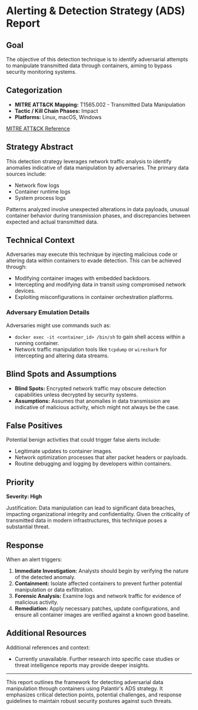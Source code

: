 # Alerting & Detection Strategy (ADS) Report

## Goal
The objective of this detection technique is to identify adversarial attempts to manipulate transmitted data through containers, aiming to bypass security monitoring systems.

## Categorization
- **MITRE ATT&CK Mapping:** T1565.002 - Transmitted Data Manipulation
- **Tactic / Kill Chain Phases:** Impact
- **Platforms:** Linux, macOS, Windows

[MITRE ATT&CK Reference](https://attack.mitre.org/techniques/T1565/002)

## Strategy Abstract
This detection strategy leverages network traffic analysis to identify anomalies indicative of data manipulation by adversaries. The primary data sources include:
- Network flow logs
- Container runtime logs
- System process logs

Patterns analyzed involve unexpected alterations in data payloads, unusual container behavior during transmission phases, and discrepancies between expected and actual transmitted data.

## Technical Context
Adversaries may execute this technique by injecting malicious code or altering data within containers to evade detection. This can be achieved through:
- Modifying container images with embedded backdoors.
- Intercepting and modifying data in transit using compromised network devices.
- Exploiting misconfigurations in container orchestration platforms.

### Adversary Emulation Details
Adversaries might use commands such as:
- `docker exec -it <container_id> /bin/sh` to gain shell access within a running container.
- Network traffic manipulation tools like `tcpdump` or `wireshark` for intercepting and altering data streams.

## Blind Spots and Assumptions
- **Blind Spots:** Encrypted network traffic may obscure detection capabilities unless decrypted by security systems. 
- **Assumptions:** Assumes that anomalies in data transmission are indicative of malicious activity, which might not always be the case.

## False Positives
Potential benign activities that could trigger false alerts include:
- Legitimate updates to container images.
- Network optimization processes that alter packet headers or payloads.
- Routine debugging and logging by developers within containers.

## Priority
**Severity: High**

Justification: Data manipulation can lead to significant data breaches, impacting organizational integrity and confidentiality. Given the criticality of transmitted data in modern infrastructures, this technique poses a substantial threat.

## Response
When an alert triggers:
1. **Immediate Investigation:** Analysts should begin by verifying the nature of the detected anomaly.
2. **Containment:** Isolate affected containers to prevent further potential manipulation or data exfiltration.
3. **Forensic Analysis:** Examine logs and network traffic for evidence of malicious activity.
4. **Remediation:** Apply necessary patches, update configurations, and ensure all container images are verified against a known good baseline.

## Additional Resources
Additional references and context:
- Currently unavailable. Further research into specific case studies or threat intelligence reports may provide deeper insights.

---

This report outlines the framework for detecting adversarial data manipulation through containers using Palantir's ADS strategy. It emphasizes critical detection points, potential challenges, and response guidelines to maintain robust security postures against such threats.
